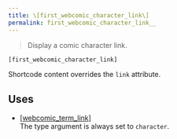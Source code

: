 ```yaml
---
title: \[first_webcomic_character_link\]
permalink: first_webcomic_character_link__
---
```


> Display a comic character link.

```php
[first_webcomic_character_link]
```

Shortcode content overrides the `link` attribute.

## Uses
- [[webcomic_term_link]](webcomic_term_link__)  
The type argument is always set to `character`.
